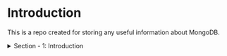 # Introduction 
This is a repo created for storing any useful information about MongoDB.

<details>
<summary>Section - 1: Introduction</summary>

MongoDB Data structure:
![mongoDB](Section-1/intro-structure.jpg)
MongoDB data format (document-oriented storage format):
![data-format](Section-1/2-data-format.jpg)
BSON data-format and what is under the hood:
![BSON](Section-1/3-no-schema.jpg)
MongoDB Ecosystem:
![Ecosystem](Section-1/4-ecosystem.jpg)

To add mongo command to your command line:  
<b> win - environment variables - advanced tab - environment variables</b>  
Add here a path to your mongoDB.
![image how to do that](Section-1/5-cmd-configuration.jpg)

[useful link](https://dangphongvanthanh.wordpress.com/2017/06/12/add-mongos-bin-folder-to-the-path-environment-variable/)

BTW, to continue working with course you have to stop MongoDB service and start db manually
using "mongo" command from console. Without it "mongo" command will open mongo service instead of real db.

to stop service - open CMD as admin and "net stop Mongo"
Details:

<b>Last step:</b>  
* To make default data storage location: create "data" folder in C: drive and put folder "db" within.
* Otherwise: put command in cmd: <b>mongod --dbpath "D:\mongodb-data\db"</b>

<b>Pay attention:</b>
You have to leave your process running (cmd console should be opened) to work with mongoDB service.

* cmd - mongo

And now you are in the mongo shell where you can run your commands and queries.
</details>